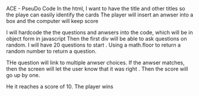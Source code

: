 ACE - PseuDo Code
In the html, I want to have the title and other titles so the playe can easily identify the cards
The player will insert an anwser into a box and the computer will keep score

I will hardcode the the questions and anwsers into the code, which will be in object form in javascript
Then the first div will be able to ask questions on random.
I will have 20 questions to start . Using a math.floor to return a random number to return a question.

THe question will link to multiple anwser choices.
If the anwser matches, then the screen will let the user know that it was right .
Then the score will go up by one.

He it reaches a score of 10. The player wins 






